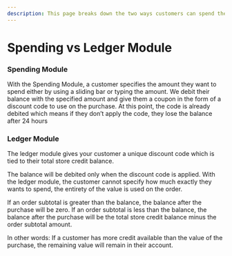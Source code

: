 ```yaml
---
description: This page breaks down the two ways customers can spend their credits
---
```


# Spending vs Ledger Module

### Spending Module&#x20;

With the Spending Module, a customer specifies the amount they want to spend either by using a sliding bar or typing the amount. We debit their balance with the specified amount and give them a coupon in the form of a discount code to use on the purchase. At this point, the code is already debited which means if they don’t apply the code, they lose the balance after 24 hours



### Ledger Module&#x20;

The ledger module gives your customer a unique discount code which is tied to their total store credit balance.&#x20;

The balance will be debited only when the discount code is applied. With the ledger module, the customer cannot specify how much exactly they wants to spend, the entirety of the value is used on the order.&#x20;

If an order subtotal is greater than the balance, the balance after the purchase will be zero. If an order subtotal is less than the balance, the balance after the purchase will be the total store credit balance minus the order subtotal amount.&#x20;

In other words: If a customer has more credit available than the value of the purchase, the remaining value will remain in their account.
